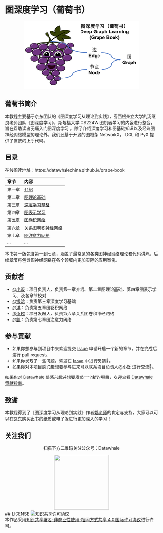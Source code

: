 # 图深度学习（葡萄书）

<div align=center>
<img src="figures/grape_book_logo.png" width = "380">
</div>

## 葡萄书简介

本教程主要基于京东团队的《图深度学习从理论到实践》，密西根州立大学的汤继良老师团队《图深度学习》，斯坦福大学 CS224W 图机器学习的内容进行整合，旨在帮助读者无痛入门图深度学习 。除了介绍深度学习和图基础知识以及经典图神经网络模型的理论外，我们还基于开源的图框架 NetworkX， DGL 和 PyG 提供了直接的上手代码。

## 目录
在线阅读地址：https://datawhalechina.github.io/grape-book

| 章节 | 内容 |
| :--- | :--- |
| 第一章 | [介绍](https://datawhalechina.github.io/grape-book/#/docs/01%E4%BB%8B%E7%BB%8D/01%E4%BB%8B%E7%BB%8D) |  |
| 第二章 | [图理论基础](https://datawhalechina.github.io/grape-book/#/docs\02%E5%9B%BE%E7%90%86%E8%AE%BA%E5%9F%BA%E7%A1%80\02%E5%9B%BE%E7%90%86%E8%AE%BA%E5%9F%BA%E7%A1%80) |
| 第三章 | [深度学习基础](https://datawhalechina.github.io/grape-book/#/docs\03%E6%B7%B1%E5%BA%A6%E5%AD%A6%E4%B9%A0%E5%9F%BA%E7%A1%80\03%E6%B7%B1%E5%BA%A6%E5%AD%A6%E4%B9%A0%E5%9F%BA%E7%A1%80) |
| 第四章 | [图表示学习](https://datawhalechina.github.io/grape-book/#/docs\04%E5%9B%BE%E8%A1%A8%E7%A4%BA%E5%AD%A6%E4%B9%A0\04%E5%9B%BE%E8%A1%A8%E7%A4%BA%E5%AD%A6%E4%B9%A0) |
| 第五章 | [图卷积网络](https://datawhalechina.github.io/grape-book/#/docs\05%E5%9B%BE%E5%8D%B7%E7%A7%AF%E7%BD%91%E7%BB%9C\05%E5%9B%BE%E5%8D%B7%E7%A7%AF%E7%BD%91%E7%BB%9C) |
| 第六章 | [关系图卷积神经网络](https://datawhalechina.github.io/grape-book/#/docs\06%E5%85%B3%E7%B3%BB%E5%9B%BE%E5%8D%B7%E7%A7%AF%E7%A5%9E%E7%BB%8F%E7%BD%91%E7%BB%9C\06%E5%85%B3%E7%B3%BB%E5%9B%BE%E5%8D%B7%E7%A7%AF%E7%A5%9E%E7%BB%8F%E7%BD%91%E7%BB%9C) |
| 第七章 | [图注意力网络](https://datawhalechina.github.io/grape-book/#/docs\07%E5%9B%BE%E6%B3%A8%E6%84%8F%E5%8A%9B%E7%BD%91%E7%BB%9C\07%E5%9B%BE%E6%B3%A8%E6%84%8F%E5%8A%9B%E7%BD%91%E7%BB%9C) |
| ... | ...|

本书第一版包含第一到七章，涵盖了最常见的各类图神经网络理论和代码讲解。后续章节将包含图神经网络在各个领域内更加实际的应用案例。

## 贡献者

- [@小饭](https://github.com/xinqi-fan)：项目负责人，负责第一章介绍、第二章图理论基础、第四章图表示学习、及各章节校对
- [@银晗](https://github.com/YinHan-Zhang)：负责第三章深度学习基础
- [@洋](https://github.com/liu-yang-maker?tab=achievements)：负责第五章图卷积网络
- [@汝超](https://github.com/rickyxume)：项目发起人，负责第六章关系图卷积神经网络
- [@凯](https://github.com/HaSai666)：负责第七章图注意力网络


## 参与贡献

- 如果你想参与到项目中来欢迎提交 [Issue](https://github.com/datawhalechina/grape-book/issues) 申请开启一个新的章节，并在完成后进行 pull request。
- 如果你发现了一些问题，欢迎在 [Issue](https://github.com/datawhalechina/grape-book/issues) 中进行反馈🐛。
- 如果你对本项目感兴趣想要参与进来可以联系项目负责人[@小饭](https://github.com/xinqi-fan) 进行交流💬。

如果你对 Datawhale 很感兴趣并想要发起一个新的项目，欢迎查看 [Datawhale 贡献指南](https://github.com/datawhalechina/DOPMC#%E4%B8%BA-datawhale-%E5%81%9A%E5%87%BA%E8%B4%A1%E7%8C%AE)。

## 致谢
本教程得到了《图深度学习从理论到实践》作者[姚老师](https://github.com/LuckBoyPhd/Resume)的肯定与支持，大家可以可以在[京东](https://item.jd.com/13167491.html )购买此书的纸质或电子版进行更加深入的学习！

## 关注我们
<div align=center>
<p>扫描下方二维码关注公众号：Datawhale</p>
<img src="https://raw.githubusercontent.com/datawhalechina/pumpkin-book/master/res/qrcode.jpeg" width = "180" height = "180">
</div>
## LICENSE
<a rel="license" href="http://creativecommons.org/licenses/by-nc-sa/4.0/"><img alt="知识共享许可协议" style="border-width:0" src="https://img.shields.io/badge/license-CC%20BY--NC--SA%204.0-lightgrey" /></a><br />本作品采用<a rel="license" href="http://creativecommons.org/licenses/by-nc-sa/4.0/">知识共享署名-非商业性使用-相同方式共享 4.0 国际许可协议</a>进行许可。